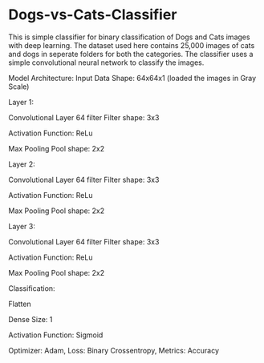 # Dogs-vs-Cats-Classifier
This is simple classifier for binary classification of Dogs and Cats images with deep learning.
The dataset used here contains 25,000 images of cats and dogs in seperate folders for both the categories.
The classifier uses a simple convolutional neural network to classify the images.

Model Architecture:
Input Data Shape: 64x64x1 (loaded the images in Gray Scale)

Layer 1:

Convolutional Layer 64 filter Filter shape: 3x3

Activation Function: ReLu

Max Pooling Pool shape: 2x2

Layer 2:

Convolutional Layer 64 filter Filter shape: 3x3

Activation Function: ReLu

Max Pooling Pool shape: 2x2

Layer 3:

Convolutional Layer 64 filter Filter shape: 3x3

Activation Function: ReLu

Max Pooling Pool shape: 2x2

Classification:

Flatten

Dense Size: 1

Activation Function: Sigmoid

Optimizer: Adam,
Loss: Binary Crossentropy,
Metrics: Accuracy
